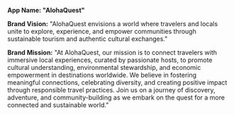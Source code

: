 **App Name: "AlohaQuest"**

**Brand Vision:** 
"AlohaQuest envisions a world where travelers and locals unite to explore, experience, and empower communities through sustainable tourism and authentic cultural exchanges."

**Brand Mission:**
"At AlohaQuest, our mission is to connect travelers with immersive local experiences, curated by passionate hosts, to promote cultural understanding, environmental stewardship, and economic empowerment in destinations worldwide. We believe in fostering meaningful connections, celebrating diversity, and creating positive impact through responsible travel practices. Join us on a journey of discovery, adventure, and community-building as we embark on the quest for a more connected and sustainable world."